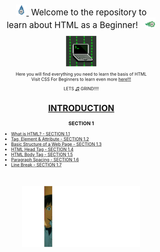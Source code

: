 <div align ="center">

<h1 style="font-weight:normal">
  <a href="https://sourcerer.io">
    <img src=https://github.com/UP210630/UP210630_CPP/blob/main/Imagenes/Fireee.webp
    alt="Gif1" width=35>
  </a>
  &nbsp;Welcome to the repository to learn about HTML as a Beginner! &nbsp;
  <img src=https://github.com/UP210630/UP210630_CPP/blob/main/Imagenes/Tad2ZrQ.gif 
    alt="gif2" width=35>

</div>

  <div align ="CENTER">
  <img  height="100" src="/media/matrixgif.gif"
  </div>

Here you will find everything you need to learn the basis of HTML <br>
Visit CSS For Beginners to learn even more [here!!!](https://github.com/wrenchtech)


LETS    [♫](https://www.youtube.com/watch?v=H6Q4s_ZdvAQ)   GRIND!!!!

<div align ="center">
<h1><a href="/Introduction.txt">  INTRODUCTION</a></h1>
</div>

<div align ="center">
<h3>SECTION 1</h3>
</div>

<o><div align ="justify">
    <li><a href="/SECTIONS/SECTION 1/SECTION 1.1 - What is HTML.txt">   What is HTML? - SECTION 1.1</a></li>
    <li><a href="/SECTIONS/SECTION 1/SECTION 1.2 - Tag, Element & Attribute.txt">   Tag, Element & Attribute - SECTION 1.2</a></li>
    <li><a href="/SECTIONS/SECTION 1/SECTION 1.3 - Basic Structure of a Web Page.html">  Basic Structure of a Web Page - SECTION 1.3</a></li>
    <li><a href="/SECTIONS/SECTION 1/SECTION 1.4 - HTML Head Tag.html">  HTML Head Tag - SECTION 1.4</a></li>
    <li><a href="/SECTIONS/SECTION 1/SECTION 1.5 - HTML Body Tag.html">  HTML Body Tag - SECTION 1.5</a></li>
    <li><a href="/SECTIONS/SECTION 1/SECTION 1.6 - Paragraph Space.html">  Paragraph Spacing - SECTION 1.6</a></li>
    <li><a href="/SECTIONS/SECTION 1/SECTION 1.7 - Line Break.html">  Line Break - SECTION 1.7</a></li>

 <br><br><div align ="CENTER">
<img alt="c++" height="200" src="https://github.com/UP210630/UP210630_CPP/blob/main/Imagenes/PositiveWhisperedAmethystgemclam-max-1mb.gif"/>
</div>    